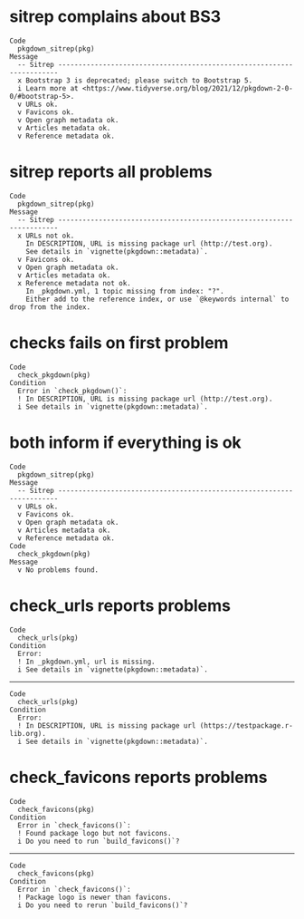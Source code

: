 # sitrep complains about BS3

    Code
      pkgdown_sitrep(pkg)
    Message
      -- Sitrep ----------------------------------------------------------------------
      x Bootstrap 3 is deprecated; please switch to Bootstrap 5.
      i Learn more at <https://www.tidyverse.org/blog/2021/12/pkgdown-2-0-0/#bootstrap-5>.
      v URLs ok.
      v Favicons ok.
      v Open graph metadata ok.
      v Articles metadata ok.
      v Reference metadata ok.

# sitrep reports all problems

    Code
      pkgdown_sitrep(pkg)
    Message
      -- Sitrep ----------------------------------------------------------------------
      x URLs not ok.
        In DESCRIPTION, URL is missing package url (http://test.org).
        See details in `vignette(pkgdown::metadata)`.
      v Favicons ok.
      v Open graph metadata ok.
      v Articles metadata ok.
      x Reference metadata not ok.
        In _pkgdown.yml, 1 topic missing from index: "?".
        Either add to the reference index, or use `@keywords internal` to drop from the index.

# checks fails on first problem

    Code
      check_pkgdown(pkg)
    Condition
      Error in `check_pkgdown()`:
      ! In DESCRIPTION, URL is missing package url (http://test.org).
      i See details in `vignette(pkgdown::metadata)`.

# both inform if everything is ok

    Code
      pkgdown_sitrep(pkg)
    Message
      -- Sitrep ----------------------------------------------------------------------
      v URLs ok.
      v Favicons ok.
      v Open graph metadata ok.
      v Articles metadata ok.
      v Reference metadata ok.
    Code
      check_pkgdown(pkg)
    Message
      v No problems found.

# check_urls reports problems

    Code
      check_urls(pkg)
    Condition
      Error:
      ! In _pkgdown.yml, url is missing.
      i See details in `vignette(pkgdown::metadata)`.

---

    Code
      check_urls(pkg)
    Condition
      Error:
      ! In DESCRIPTION, URL is missing package url (https://testpackage.r-lib.org).
      i See details in `vignette(pkgdown::metadata)`.

# check_favicons reports problems

    Code
      check_favicons(pkg)
    Condition
      Error in `check_favicons()`:
      ! Found package logo but not favicons.
      i Do you need to run `build_favicons()`?

---

    Code
      check_favicons(pkg)
    Condition
      Error in `check_favicons()`:
      ! Package logo is newer than favicons.
      i Do you need to rerun `build_favicons()`?

